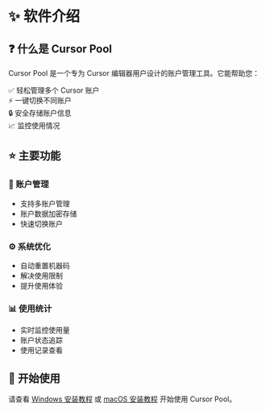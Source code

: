 # :sparkles: 软件介绍

## :question: 什么是 Cursor Pool

Cursor Pool 是一个专为 Cursor 编辑器用户设计的账户管理工具。它能帮助您：

:white_check_mark: 轻松管理多个 Cursor 账户  
:zap: 一键切换不同账户  
:lock: 安全存储账户信息  
:chart_with_upwards_trend: 监控使用情况  

## :star: 主要功能

### :key: 账户管理
- 支持多账户管理
- 账户数据加密存储
- 快速切换账户

### :gear: 系统优化
- 自动重置机器码
- 解决使用限制
- 提升使用体验

### :bar_chart: 使用统计
- 实时监控使用量
- 账户状态追踪
- 使用记录查看

## :rocket: 开始使用

请查看 [Windows 安装教程](/guide/windows/installation) 或 [macOS 安装教程](/guide/macos/installation) 开始使用 Cursor Pool。
